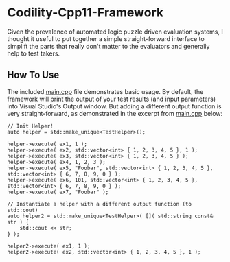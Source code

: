 # Codility-Cpp11-Framework

Given the prevalence of automated logic puzzle driven evaluation systems, I thought it useful to put together a simple straight-forward interface to simplift the parts that really don't matter to the evaluators and generally help to test takers.

## How To Use

The included [main.cpp](Codility-Cpp11-Framework/main.cpp) file demonstrates basic usage. By default, the framework will print the output of your test results (and input parameters) into Visual Studio's Output window. But adding a different output function is very straight-forward, as demonstrated in the excerpt from [main.cpp](Codility-Cpp11-Framework/main.cpp) below:

	// Init Helper!
	auto helper = std::make_unique<TestHelper>();

	helper->execute( ex1, 1 );
	helper->execute( ex2, std::vector<int> { 1, 2, 3, 4, 5 }, 1 );
	helper->execute( ex3, std::vector<int> { 1, 2, 3, 4, 5 } );
	helper->execute( ex4, 1, 2, 3 );
	helper->execute( ex5, "Foobar", std::vector<int> { 1, 2, 3, 4, 5 }, std::vector<int> { 6, 7, 8, 9, 0 } );
	helper->execute( ex6, 101, std::vector<int> { 1, 2, 3, 4, 5 }, std::vector<int> { 6, 7, 8, 9, 0 } );
	helper->execute( ex7, "Foobar" );

	// Instantiate a helper with a different output function (to std::cout)
	auto helper2 = std::make_unique<TestHelper>( []( std::string const& str ) {
		std::cout << str;
	} );

	helper2->execute( ex1, 1 );
	helper2->execute( ex2, std::vector<int> { 1, 2, 3, 4, 5 }, 1 );

